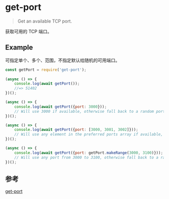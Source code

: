 # get-port
> Get an available TCP port.

获取可用的 TCP 端口。

## Example
可指定单个、多个、范围，不指定默认给随机的可用端口。

```js
const getPort = require('get-port');
 
(async () => {
    console.log(await getPort());
    //=> 51402
})();

(async () => {
    console.log(await getPort({port: 3000}));
    // Will use 3000 if available, otherwise fall back to a random port
})();

(async () => {
    console.log(await getPort({port: [3000, 3001, 3002]}));
    // Will use any element in the preferred ports array if available, otherwise fall back to a random port
})();

(async () => {
    console.log(await getPort({port: getPort.makeRange(3000, 3100)}));
    // Will use any port from 3000 to 3100, otherwise fall back to a random port
})();
```

## 参考
[get-port](https://github.com/sindresorhus/get-port/blob/HEAD/index.js)